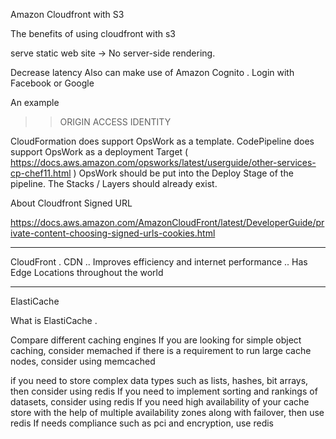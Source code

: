Amazon Cloudfront with S3

 The benefits of using cloudfront with s3

  serve static web site
   -> No server-side rendering.
  
  Decrease latency
  Also can make use of Amazon Cognito
   . Login with Facebook or Google
  
 An example

 >> ORIGIN ACCESS IDENTITY

CloudFormation does support OpsWork as a template.
CodePipeline does support OpsWork as a deployment Target ( <https://docs.aws.amazon.com/opsworks/latest/userguide/other-services-cp-chef11.html> )
 OpsWork should be put into the Deploy Stage of the pipeline.
 The Stacks / Layers should already exist.

About Cloudfront Signed URL

 <https://docs.aws.amazon.com/AmazonCloudFront/latest/DeveloperGuide/private-content-choosing-signed-urls-cookies.html>

____

CloudFront
    . CDN
        .. Improves efficiency and internet performance
        .. Has Edge Locations throughout the world

___

ElastiCache

 What is ElastiCache
  .

 Compare different caching engines
  If you are looking for simple object caching, consider memached
  if there is a requirement to run large cache nodes, consider using memcached

  if you need to store complex data types such as lists, hashes, bit arrays, then consider using redis
  If you need to implement sorting and rankings of datasets, consider using redis
  If you need high availability of your cache store with the help of multiple availability zones along with failover, then use redis
  If needs compliance such as pci and encryption, use redis
